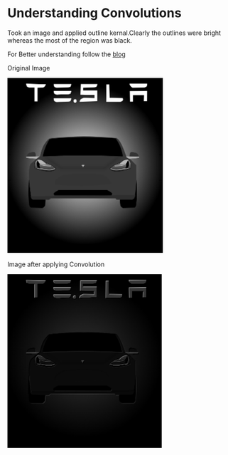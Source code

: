 # Understanding Convolutions
Took an image and applied outline kernal.Clearly the outlines were bright whereas the most of the region was black.
<p >For Better understanding follow the <a href="http://setosa.io/ev/image-kernels/">blog</a>
</p>
Original Image
<p >
  <img src="./Images/cov1.tiff" width="350"/>
</p>
Image after applying Convolution
<p >
  <img src="./Images/cov.tiff" width="350"/>
</p>